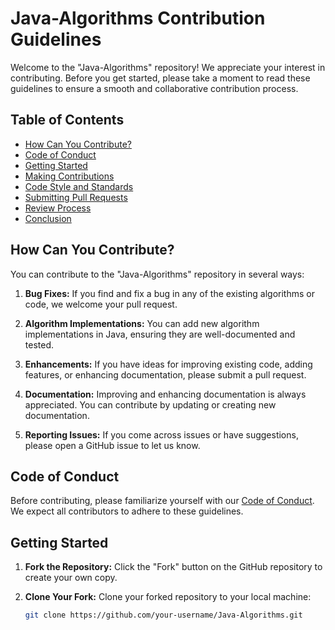 # Java-Algorithms Contribution Guidelines

Welcome to the "Java-Algorithms" repository! We appreciate your interest in contributing. Before you get started, please take a moment to read these guidelines to ensure a smooth and collaborative contribution process.

## Table of Contents
- [How Can You Contribute?](#how-can-you-contribute)
- [Code of Conduct](#code-of-conduct)
- [Getting Started](#getting-started)
- [Making Contributions](#making-contributions)
- [Code Style and Standards](#code-style-and-standards)
- [Submitting Pull Requests](#submitting-pull-requests)
- [Review Process](#review-process)
- [Conclusion](#conclusion)

## How Can You Contribute?

You can contribute to the "Java-Algorithms" repository in several ways:

1. **Bug Fixes:** If you find and fix a bug in any of the existing algorithms or code, we welcome your pull request.

2. **Algorithm Implementations:** You can add new algorithm implementations in Java, ensuring they are well-documented and tested.

3. **Enhancements:** If you have ideas for improving existing code, adding features, or enhancing documentation, please submit a pull request.

4. **Documentation:** Improving and enhancing documentation is always appreciated. You can contribute by updating or creating new documentation.

5. **Reporting Issues:** If you come across issues or have suggestions, please open a GitHub issue to let us know.

## Code of Conduct

Before contributing, please familiarize yourself with our [Code of Conduct](CODE_OF_CONDUCT.md). We expect all contributors to adhere to these guidelines.

## Getting Started

1. **Fork the Repository:** Click the "Fork" button on the GitHub repository to create your own copy.

2. **Clone Your Fork:** Clone your forked repository to your local machine:

   ```bash
   git clone https://github.com/your-username/Java-Algorithms.git
